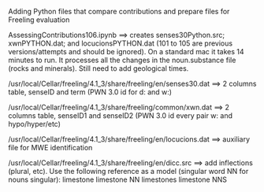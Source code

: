 Adding Python files that compare contributions and prepare files for Freeling evaluation

AssessingContributions106.ipynb ==> creates senses30Python.src; xwnPYTHON.dat; and locucionsPYTHON.dat (101 to 105 are previous versions/attempts and should be ignored). On a standard mac it takes 14 minutes to run. It processes all the changes in the noun.substance file (rocks and minerals). Still need to add geological times.

/usr/local/Cellar/freeling/4.1_3/share/freeling/en/senses30.dat ==> 2 columns table, senseID and term (PWN 3.0 id for d: and w:)

/usr/local/Cellar/freeling/4.1_3/share/freeling/common/xwn.dat ==> 2 columns table, senseID1 and senseID2 (PWN 3.0 id every pair w: and hypo/hyper/etc)

/usr/local/Cellar/freeling/4.1_3/share/freeling/en/locucions.dat ==>  auxiliary file for MWE identification

/usr/local/Cellar/freeling/4.1_3/share/freeling/en/dicc.src ==> add inflections (plural, etc). Use the following reference as a model (singular word NN for nouns singular):
limestone limestone NN
limestones limestone NNS
